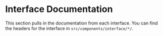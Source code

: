 # Interface Documentation

This section pulls in the documentation from each interface.
You can find the headers for the interface in `src/components/interface/*/`.
